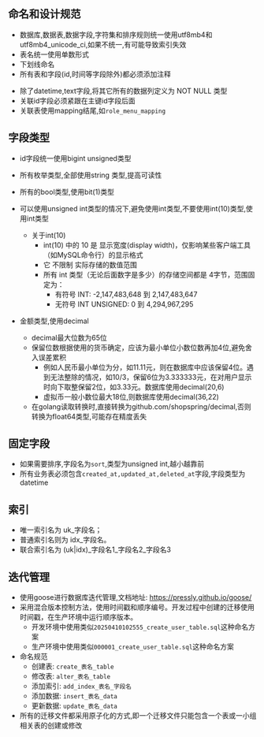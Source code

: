 ## 命名和设计规范
- 数据库,数据表,数据字段,字符集和排序规则统一使用utf8mb4和utf8mb4_unicode_ci,如果不统一,有可能导致索引失效
- 表名统一使用单数形式
- 下划线命名
- 所有表和字段(id,时间等字段除外)都必须添加注释
<!-- - 所有有可能超过500w条记录的表,表名以`big_`开头 -->
- 除了datetime,text字段,将其它所有的数据列定义为 NOT NULL 类型
- 关联id字段必须紧跟在主键id字段后面
- 关联表使用mapping结尾,如`role_menu_mapping`
## 字段类型
- id字段统一使用bigint unsigned类型
- 所有枚举类型,全部使用string 类型,提高可读性
- 所有的bool类型,使用bit(1)类型
- 可以使用unsigned int类型的情况下,避免使用int类型,不要使用int(10)类型,使用int类型
    - 关于int(10)
        - int(10) 中的 10 是 显示宽度(display width)，仅影响某些客户端工具（如MySQL命令行）的显示格式
        - 它 不限制 实际存储的数值范围
        - 所有 int 类型（无论后面数字是多少）的存储空间都是 4字节，范围固定为：
            - 有符号 INT: -2,147,483,648 到 2,147,483,647
            - 无符号 INT UNSIGNED: 0 到 4,294,967,295

- 金额类型,使用decimal
    - decimal最大位数为65位
    - 保留位数根据使用的货币确定，应该为最小单位小数位数再加4位,避免舍入误差累积
        - 例如人民币最小单位为分，如11.11元，则在数据库中应该保留4位。遇到无法整除的情况，如10/3，保留6位为3.333333元，在对用户显示时向下取整保留2位，如3.33元。数据库使用decimal(20,6)
        - 虚拟币一般小数位最大18位,则数据库使用decimal(36,22)
    - 在golang读取转换时,直接转换为github.com/shopspring/decimal,否则转换为float64类型,可能存在精度丢失     
## 固定字段
- 如果需要排序,字段名为`sort`,类型为unsigned int,越小越靠前
- 所有业务表必须包含`created_at,updated_at,deleted_at`字段,字段类型为datetime
## 索引
- 唯一索引名为 uk_字段名；
- 普通索引名则为 idx_字段名。
- 联合索引名为 (uk|idx)_字段名1_字段名2_字段名3

## 迭代管理
- 使用goose进行数据库迭代管理,文档地址: https://pressly.github.io/goose/
- 采用混合版本控制方法，使用时间戳和顺序编号。开发过程中创建的迁移使用时间戳，在生产环境中运行顺序版本。
    - 开发环境中使用类似`20250410102555_create_user_table.sql`这种命名方案
    - 生产环境中使用类似`000001_create_user_table.sql`这种命名方案
- 命名规范
    - 创建表:   `create_表名_table`
    - 修改表:   `alter_表名_table`
    - 添加索引: `add_index_表名_字段名`
    - 添加数据: `insert_表名_data`
    - 更新数据: `update_表名_data`
- 所有的迁移文件都采用原子化的方式,即一个迁移文件只能包含一个表或一小组相关表的创建或修改
